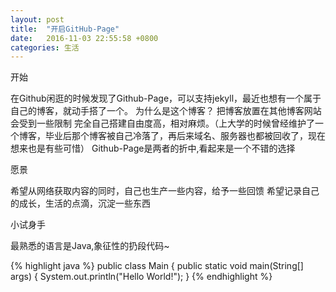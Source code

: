 ```yaml
---
layout: post
title:  "开启GitHub-Page"
date:   2016-11-03 22:55:58 +0800
categories: 生活
---
```


开始

在Github闲逛的时候发现了Github-Page，可以支持jekyll，最近也想有一个属于自己的博客，就动手搭了一个。
为什么是这个博客？
把博客放置在其他博客网站会受到一些限制
完全自己搭建自由度高，相对麻烦。（上大学的时候曾经维护了一个博客，毕业后那个博客被自己冷落了，再后来域名、服务器也都被回收了，现在想来也是有些可惜）
Github-Page是两者的折中,看起来是一个不错的选择

愿景

希望从网络获取内容的同时，自己也生产一些内容，给予一些回馈
希望记录自己的成长，生活的点滴，沉淀一些东西

小试身手

最熟悉的语言是Java,象征性的扔段代码~

{% highlight java %}
public class Main {
    public static void main(String[] args) {
        System.out.println("Hello World!");
    }
{% endhighlight %}

